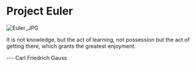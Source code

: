 # Project Euler

![Euler_JPG](https://github.com/user-attachments/assets/f9945e0f-0795-42db-b666-ecc75305960e)

It is not knowledge, but the act of learning, not possession but the act of getting there, which grants the greatest enjoyment.

--- Carl Friedrich Gauss
